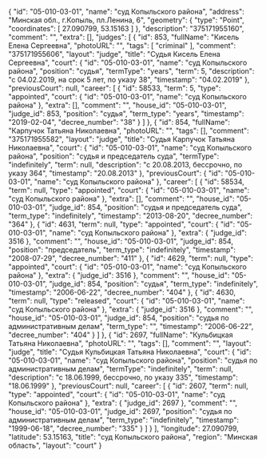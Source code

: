 {
    "id": "05-010-03-01",
    "name": "суд Копыльского района",
    "address": "Минская обл., г.Копыль, пл.Ленина, 6",
    "geometry": {
        "type": "Point",
        "coordinates": [
            27.090799,
            53.15163
        ]
    },
    "description": "375171955160",
    "comment": "",
    "extra": [],
    "judges": [
        {
            "id": 853,
            "fullName": "Кисель Елена Сергеевна",
            "photoURL": "",
            "tags": [
                "criminal"
            ],
            "comment": "375171955606",
            "layout": "judge",
            "title": "Судья Кисель Елена Сергеевна",
            "court": {
                "id": "05-010-03-01",
                "name": "суд Копыльского района",
                "position": "судья",
                "termType": "years",
                "term": 5,
                "description": "c 04.02.2019, на срок 5 лет, по указу 38",
                "timestamp": "04.02.2019"
            },
            "previousCourt": null,
            "career": [
                {
                    "id": 58533,
                    "term": 5,
                    "type": "appointed",
                    "court": {
                        "id": "05-010-03-01",
                        "name": "суд Копыльского района"
                    },
                    "extra": [],
                    "comment": "",
                    "house_id": "05-010-03-01",
                    "judge_id": 853,
                    "position": "судья",
                    "term_type": "years",
                    "timestamp": "2019-02-04",
                    "decree_number": "38"
                }
            ]
        },
        {
            "id": 854,
            "fullName": "Карпучок Татьяна Николаевна",
            "photoURL": "",
            "tags": [],
            "comment": "375171955582",
            "layout": "judge",
            "title": "Судья Карпучок Татьяна Николаевна",
            "court": {
                "id": "05-010-03-01",
                "name": "суд Копыльского района",
                "position": "судья и председатель суда",
                "termType": "indefinitely",
                "term": null,
                "description": "c 20.08.2013, бессрочно, по указу 364",
                "timestamp": "20.08.2013"
            },
            "previousCourt": {
                "id": "05-010-03-01",
                "name": "суд Копыльского района"
            },
            "career": [
                {
                    "id": 58534,
                    "term": null,
                    "type": "appointed",
                    "court": {
                        "id": "05-010-03-01",
                        "name": "суд Копыльского района"
                    },
                    "extra": [],
                    "comment": "",
                    "house_id": "05-010-03-01",
                    "judge_id": 854,
                    "position": "судья и председатель суда",
                    "term_type": "indefinitely",
                    "timestamp": "2013-08-20",
                    "decree_number": "364"
                },
                {
                    "id": 4631,
                    "term": null,
                    "type": "appointed",
                    "court": {
                        "id": "05-010-03-01",
                        "name": "суд Копыльского района"
                    },
                    "extra": {
                        "judge_id": 3516
                    },
                    "comment": "",
                    "house_id": "05-010-03-01",
                    "judge_id": 854,
                    "position": "председатель",
                    "term_type": "indefinitely",
                    "timestamp": "2008-07-29",
                    "decree_number": "411"
                },
                {
                    "id": 4629,
                    "term": null,
                    "type": "appointed",
                    "court": {
                        "id": "05-010-03-01",
                        "name": "суд Копыльского района"
                    },
                    "extra": {
                        "judge_id": 3516
                    },
                    "comment": "",
                    "house_id": "05-010-03-01",
                    "judge_id": 854,
                    "position": "судья",
                    "term_type": "indefinitely",
                    "timestamp": "2006-06-22",
                    "decree_number": "404"
                },
                {
                    "id": 4630,
                    "term": null,
                    "type": "released",
                    "court": {
                        "id": "05-010-03-01",
                        "name": "суд Копыльского района"
                    },
                    "extra": {
                        "judge_id": 3516
                    },
                    "comment": "",
                    "house_id": "05-010-03-01",
                    "judge_id": 854,
                    "position": "судья по административным делам",
                    "term_type": "",
                    "timestamp": "2006-06-22",
                    "decree_number": "404"
                }
            ]
        },
        {
            "id": 2697,
            "fullName": "Кульбицкая Татьяна Николаевна",
            "photoURL": "",
            "tags": [],
            "comment": "",
            "layout": "judge",
            "title": "Судья Кульбицкая Татьяна Николаевна",
            "court": {
                "id": "05-010-03-01",
                "name": "суд Копыльского района",
                "position": "судья по административным делам",
                "termType": "indefinitely",
                "term": null,
                "description": "c 18.06.1999, бессрочно, по указу 335",
                "timestamp": "18.06.1999"
            },
            "previousCourt": null,
            "career": [
                {
                    "id": 2607,
                    "term": null,
                    "type": "appointed",
                    "court": {
                        "id": "05-010-03-01",
                        "name": "суд Копыльского района"
                    },
                    "extra": {
                        "judge_id": 2697
                    },
                    "comment": "",
                    "house_id": "05-010-03-01",
                    "judge_id": 2697,
                    "position": "судья по административным делам",
                    "term_type": "indefinitely",
                    "timestamp": "1999-06-18",
                    "decree_number": "335"
                }
            ]
        }
    ],
    "longitude": 27.090799,
    "latitude": 53.15163,
    "title": "суд Копыльского района",
    "region": "Минская область",
    "layout": "court"
}